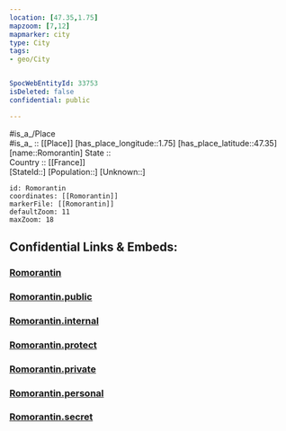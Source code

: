 ```yaml
---
location: [47.35,1.75] 
mapzoom: [7,12] 
mapmarker: city 
type: City
tags:
- geo/City


SpocWebEntityId: 33753
isDeleted: false
confidential: public

---
```

#is_a_/Place  
#is_a_ :: [[Place]] 
[has_place_longitude::1.75] 
[has_place_latitude::47.35] 
[name::Romorantin] 
State ::  
Country :: [[France]]  
[StateId::] 
[Population::] 
[Unknown::] 


```leaflet
id: Romorantin
coordinates: [[Romorantin]] 
markerFile: [[Romorantin]] 
defaultZoom: 11 
maxZoom: 18
```


## Confidential Links & Embeds: 

### [Romorantin](/_Standards/Earth/Continent/Europe/Europe~West/France/regions~France/Val_de_Loire/departments~Val_de_Loire/Loir-et-Cher/communes~Loir-et-Cher/Romorantin-Lanthenay/cities~Romorantin-Lanthenay/Romorantin.md) 

### [Romorantin.public](/_public/Earth/Continent/Europe/Europe~West/France/regions~France/Val_de_Loire/departments~Val_de_Loire/Loir-et-Cher/communes~Loir-et-Cher/Romorantin-Lanthenay/cities~Romorantin-Lanthenay/Romorantin.public.md) 

### [Romorantin.internal](/_internal/Earth/Continent/Europe/Europe~West/France/regions~France/Val_de_Loire/departments~Val_de_Loire/Loir-et-Cher/communes~Loir-et-Cher/Romorantin-Lanthenay/cities~Romorantin-Lanthenay/Romorantin.internal.md) 

### [Romorantin.protect](/_protect/Earth/Continent/Europe/Europe~West/France/regions~France/Val_de_Loire/departments~Val_de_Loire/Loir-et-Cher/communes~Loir-et-Cher/Romorantin-Lanthenay/cities~Romorantin-Lanthenay/Romorantin.protect.md) 

### [Romorantin.private](/_private/Earth/Continent/Europe/Europe~West/France/regions~France/Val_de_Loire/departments~Val_de_Loire/Loir-et-Cher/communes~Loir-et-Cher/Romorantin-Lanthenay/cities~Romorantin-Lanthenay/Romorantin.private.md) 

### [Romorantin.personal](/_personal/Earth/Continent/Europe/Europe~West/France/regions~France/Val_de_Loire/departments~Val_de_Loire/Loir-et-Cher/communes~Loir-et-Cher/Romorantin-Lanthenay/cities~Romorantin-Lanthenay/Romorantin.personal.md) 

### [Romorantin.secret](/_secret/Earth/Continent/Europe/Europe~West/France/regions~France/Val_de_Loire/departments~Val_de_Loire/Loir-et-Cher/communes~Loir-et-Cher/Romorantin-Lanthenay/cities~Romorantin-Lanthenay/Romorantin.secret.md)


